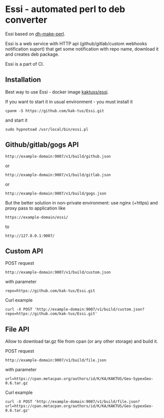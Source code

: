# Essi - automated perl to deb converter

Essi based on [dh-make-perl](https://metacpan.org/pod/DhMakePerl).

Essi is a web service with HTTP api (github/gitlab/custom webhooks notification suport) that get some notification
with repo name, download it and creates deb package.

Essi is a part of CI.

## Installation

Best way to use Essi - docker image [kaktuss/essi](https://hub.docker.com/r/kaktuss/essi/).

If you want to start it in usual environment - you must install it

```
cpanm -S https://github.com/kak-tus/Essi.git
```

and start it

```
sudo hypnotoad /usr/local/bin/essi.pl
```

## Github/gitlab/gogs API

```
http://example-domain:9007/v1/build/github.json
```

or

```
http://example-domain:9007/v1/build/gitlab.json
```

or

```
http://example-domain:9007/v1/build/gogs.json
```

But the better solution in non-private environment: use nginx (+https) and proxy pass to application like

```
https://example-domain/essi/
```

to

```
http://127.0.0.1:9007/
```

## Custom API

POST request

```
http://example-domain:9007/v1/build/custom.json
```

with parameter

```
repo=https://github.com/kak-tus/Essi.git
```

Curl example

```
curl -X POST 'http://example-domain:9007/v1/build/custom.json?repo=https://github.com/kak-tus/Essi.git'
```

## File API

Allow to download tar.gz file from cpan (or any other storage) and build it.

POST request

```
http://example-domain:9007/v1/build/file.json
```

with parameter

```
url=https://cpan.metacpan.org/authors/id/K/KA/KAKTUS/Geo-SypexGeo-0.6.tar.gz
```

Curl example

```
curl -X POST 'http://example-domain:9007/v1/build/file.json?url=https://cpan.metacpan.org/authors/id/K/KA/KAKTUS/Geo-SypexGeo-0.6.tar.gz'
```
